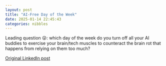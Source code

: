 ```yaml
---
layout: post
title: "AI-Free Day of the Week"
date: 2025-01-14 22:45:43
categories: nibbles
---
```


Leading question 😜: which day of the week do you turn off all your AI buddies to exercise your brain/tech muscles to counteract the brain rot that happens from relying on them too much?

[Original LinkedIn post](https://www.linkedin.com/feed/update/urn%3Ali%3Ashare%3A7285064568630820864)
